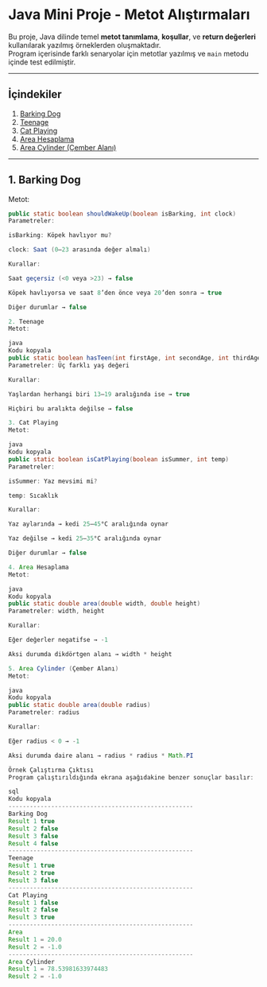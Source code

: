 # Java Mini Proje - Metot Alıştırmaları

Bu proje, Java dilinde temel **metot tanımlama**, **koşullar**, ve **return değerleri** kullanılarak yazılmış örneklerden oluşmaktadır.  
Program içerisinde farklı senaryolar için metotlar yazılmış ve `main` metodu içinde test edilmiştir.

---

## İçindekiler
1. [Barking Dog](#barking-dog)
2. [Teenage](#teenage)
3. [Cat Playing](#cat-playing)
4. [Area Hesaplama](#area-hesaplama)
5. [Area Cylinder (Çember Alanı)](#area-cylinder-çember-alanı)

---

## 1. Barking Dog
Metot:  
```java
public static boolean shouldWakeUp(boolean isBarking, int clock)
Parametreler:

isBarking: Köpek havlıyor mu?

clock: Saat (0–23 arasında değer almalı)

Kurallar:

Saat geçersiz (<0 veya >23) → false

Köpek havlıyorsa ve saat 8’den önce veya 20’den sonra → true

Diğer durumlar → false

2. Teenage
Metot:

java
Kodu kopyala
public static boolean hasTeen(int firstAge, int secondAge, int thirdAge)
Parametreler: Üç farklı yaş değeri

Kurallar:

Yaşlardan herhangi biri 13–19 aralığında ise → true

Hiçbiri bu aralıkta değilse → false

3. Cat Playing
Metot:

java
Kodu kopyala
public static boolean isCatPlaying(boolean isSummer, int temp)
Parametreler:

isSummer: Yaz mevsimi mi?

temp: Sıcaklık

Kurallar:

Yaz aylarında → kedi 25–45°C aralığında oynar

Yaz değilse → kedi 25–35°C aralığında oynar

Diğer durumlar → false

4. Area Hesaplama
Metot:

java
Kodu kopyala
public static double area(double width, double height)
Parametreler: width, height

Kurallar:

Eğer değerler negatifse → -1

Aksi durumda dikdörtgen alanı → width * height

5. Area Cylinder (Çember Alanı)
Metot:

java
Kodu kopyala
public static double area(double radius)
Parametreler: radius

Kurallar:

Eğer radius < 0 → -1

Aksi durumda daire alanı → radius * radius * Math.PI

Örnek Çalıştırma Çıktısı
Program çalıştırıldığında ekrana aşağıdakine benzer sonuçlar basılır:

sql
Kodu kopyala
---------------------------------------------------- 
Barking Dog
Result 1 true
Result 2 false
Result 3 false
Result 4 false
---------------------------------------------------- 
Teenage
Result 1 true
Result 2 true
Result 3 false
---------------------------------------------------- 
Cat Playing 
Result 1 false
Result 2 false
Result 3 true
---------------------------------------------------- 
Area
Result 1 = 20.0
Result 2 = -1.0
---------------------------------------------------- 
Area Cylinder
Result 1 = 78.53981633974483
Result 2 = -1.0

